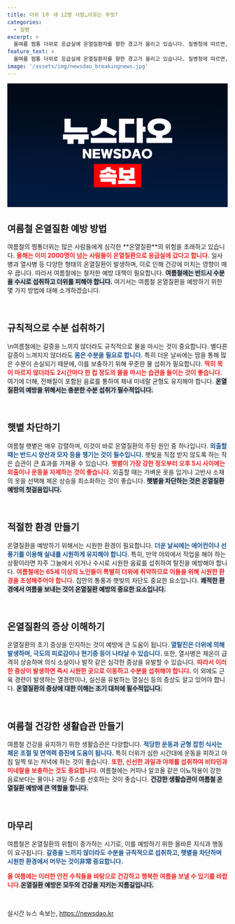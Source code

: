 ```yaml
---
title: 더위 1주 새 12명 사망…이유는 무엇?
categories:
  - 질병
excerpt: >
  올여름 찜통 더위로 응급실에 온열질환자를 향한 경고가 울리고 있습니다. 질병청에 따르면, 7일 발생자 수가 88명에 달하며, 누적 환자가 2004명을 초과했습니다. 뜨거운 날씨 속, 물과 햇볕 차단은 필수! 더위에 지치지 않도록 꼭 알아야 할 온열질환 예방 수칙을 확인하세요.
feature_text: >
  올여름 찜통 더위로 응급실에 온열질환자를 향한 경고가 울리고 있습니다. 질병청에 따르면, 7일 발생자 수가 88명에 달하며, 누적 환자가 2004명을 초과했습니다. 뜨거운 날씨 속, 물과 햇볕 차단은 필수! 더위에 지치지 않도록 꼭 알아야 할 온열질환 예방 수칙을 확인하세요.
image: '/assets/img/newsdao_breakingnews.jpg'
---
```


<p><img src="/assets/img/newsdao_breakingnews.jpg" alt="pcversion 속보" /></p>

<h2 data-ke-size="size26">여름철 온열질환 예방 방법</h2>

<p data-ke-size="size16">여름철의 찜통더위는 많은 사람들에게 심각한 **온열질환**의 위험을 초래하고 있습니다. <b><span style="color: #ee2323;">올해는 이미 2000명이 넘는 사람들이 온열질환으로 응급실에 갔다고 합니다.</span></b> 일사병과 열사병 등 다양한 형태의 온열질환이 발생하며, 이로 인해 건강에 미치는 영향이 매우 큽니다. 따라서 여름철에는 철저한 예방 대책이 필요합니다. <b><span style="background-color: #21538527;">여름철에는 반드시 수분을 수시로 섭취하고 더위를 피해야 합니다.</span></b> 여기서는 여름철 온열질환을 예방하기 위한 몇 가지 방법에 대해 소개하겠습니다.</p>

<p data-ke-size="size16">&nbsp;</p>

<h2 data-ke-size="size26">규칙적으로 수분 섭취하기</h2>

<p data-ke-size="size16">\n여름철에는 갈증을 느끼지 않더라도 규칙적으로 물을 마시는 것이 중요합니다. 별다른 갈증이 느껴지지 않더라도 <b><span style="color: #1a5490;">몸은 수분을 필요로 합니다.</span></b> 특히 더운 날씨에는 땀을 통해 많은 수분이 손실되기 때문에, 이를 보충하기 위해 꾸준한 물 섭취가 필요합니다. <b><span style="color: #ee2323;">딱히 목이 마르지 않더라도 2시간마다 한 컵 정도의 물을 마시는 습관을 들이는 것이 좋습니다.</span></b> 여기에 더해, 전해질이 포함된 음료를 통하여 체내 미네랄 균형도 유지해야 합니다. <b><span style="background-color: #21538527;">온열질환의 예방을 위해서는 충분한 수분 섭취가 필수적입니다.</span></b></p>

<p data-ke-size="size16">&nbsp;</p>

<h2 data-ke-size="size26">햇볕 차단하기</h2>

<p data-ke-size="size16">여름철 햇볕은 매우 강렬하며, 이것이 바로 온열질환의 주된 원인 중 하나입니다. <b><span style="color: #1a5490;">외출할 때는 반드시 양산과 모자 등을 챙기는 것이 필수입니다.</span></b> 햇빛을 직접 받지 않도록 하는 작은 습관이 큰 효과를 가져올 수 있습니다. <b><span style="color: #ee2323;">햇볕이 가장 강한 정오부터 오후 5시 사이에는 외출이나 운동을 자제하는 것이 좋습니다.</span></b> 외출할 때는 가벼운 옷을 입거나 고반사 소재의 옷을 선택해 체온 상승을 최소화하는 것이 좋습니다. <b><span style="background-color: #21538527;">햇볕을 차단하는 것은 온열질환 예방의 첫걸음입니다.</span></b></p>

<p data-ke-size="size16">&nbsp;</p>

<h2 data-ke-size="size26">적절한 환경 만들기</h2>

<p data-ke-size="size16">온열질환을 예방하기 위해서는 시원한 환경이 필요합니다. <b><span style="color: #1a5490;">더운 날씨에는 에어컨이나 선풍기를 이용해 실내를 시원하게 유지해야 합니다.</span></b> 특히, 만약 야외에서 작업을 해야 하는 상황이라면 자주 그늘에서 쉬거나 수시로 시원한 음료를 섭취하여 탈진을 예방해야 합니다. <b><span style="color: #ee2323;">여름철에는 65세 이상의 노인들이 특별히 더위에 취약하므로 이들을 위해 시원한 환경을 조성해주어야 합니다.</span></b> 집안의 통풍과 햇빛의 차단도 중요한 요소입니다. <b><span style="background-color: #21538527;">쾌적한 환경에서 여름을 보내는 것이 온열질환 예방의 중요한 요소입니다.</span></b></p>

<p data-ke-size="size16">&nbsp;</p>

<h2 data-ke-size="size26">온열질환의 증상 이해하기</h2>

<p data-ke-size="size16">온열질환의 초기 증상을 인지하는 것이 예방에 큰 도움이 됩니다. <b><span style="color: #1a5490;">열탈진은 더위에 의해 발생하며, 극도의 피로감이나 현기증 등이 나타날 수 있습니다.</span></b> 또한, 열사병은 체온이 급격히 상승하며 의식 소실이나 발작 같은 심각한 증상을 유발할 수 있습니다. <b><span style="color: #ee2323;">따라서 이러한 증상이 발생하면 즉시 시원한 곳으로 이동하고 수분을 섭취해야 합니다.</span></b> 이 외에도 근육 경련이 발생하는 열경련이나, 실신을 유발하는 열실신 등의 증상도 알고 있어야 합니다. <b><span style="background-color: #21538527;">온열질환의 증상에 대한 이해는 조기 대처에 필수적입니다.</span></b></p>

<p data-ke-size="size16">&nbsp;</p>

<h2 data-ke-size="size26">여름철 건강한 생활습관 만들기</h2>

<p data-ke-size="size16">여름철 건강을 유지하기 위한 생활습관은 다양합니다. <b><span style="color: #1a5490;">적당한 운동과 균형 잡힌 식사는 체온 조절 및 면역력 증진에 도움이 됩니다.</span></b> 특히 더위가 심한 시간대에 운동을 피하고 아침 일찍 또는 저녁에 하는 것이 좋습니다. <b><span style="color: #ee2323;">또한, 신선한 과일과 야채를 섭취하여 비타민과 미네랄을 보충하는 것도 중요합니다.</span></b> 여름철에는 커피나 알코올 같은 이뇨작용이 강한 음료보다는 물이나 과일 주스를 선호하는 것이 좋습니다. <b><span style="background-color: #21538527;">건강한 생활습관이 여름철 온열질환 예방에 큰 역할을 합니다.</span></b></p>

<p data-ke-size="size16">&nbsp;</p>

<h2 data-ke-size="size26">마무리</h2>

<p data-ke-size="size16">여름철은 온열질환의 위험이 증가하는 시기로, 이를 예방하기 위한 올바른 지식과 행동이 요구됩니다. <b><span style="color: #1a5490;">갈증을 느끼지 않더라도 수분을 규칙적으로 섭취하고, 햇볕을 차단하며 시원한 환경에서 머무는 것이非常 <b>중요합니다.</b></b></span></p> <b><span style="color: #ee2323;">올 여름에는 이러한 안전 수칙들을 바탕으로 건강하고 행복한 여름을 보낼 수 있기를 바랍니다.</span></b><b><span style="background-color: #21538527;">온열질환 예방은 모두의 건강을 지키는 지름길입니다.</span></b></p>

<p data-ke-size="size16">&nbsp;</p>
실시간 뉴스 속보는, <a href="https://newsdao.kr" rel="dofollow">https://newsdao.kr</a>


